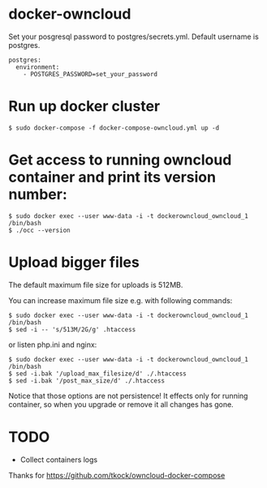 docker-owncloud
===============

Set your posgresql password to postgres/secrets.yml. Default username is postgres.

	postgres:
	  environment:
	    - POSTGRES_PASSWORD=set_your_password

# Run up docker cluster

	$ sudo docker-compose -f docker-compose-owncloud.yml up -d

# Get access to running owncloud container and print its version number:

	$ sudo docker exec --user www-data -i -t dockerowncloud_owncloud_1 /bin/bash
	$ ./occ --version

# Upload bigger files

The default maximum file size for uploads is 512MB.

You can increase maximum file size e.g. with following commands:

	$ sudo docker exec --user www-data -i -t dockerowncloud_owncloud_1 /bin/bash
	$ sed -i -- 's/513M/2G/g' .htaccess

or listen php.ini and nginx:

	$ sudo docker exec --user www-data -i -t dockerowncloud_owncloud_1 /bin/bash
	$ sed -i.bak '/upload_max_filesize/d' ./.htaccess
	$ sed -i.bak '/post_max_size/d' ./.htaccess

Notice that those options are not persistence! It effects only for running container, so when you upgrade or remove it all changes has gone.

# TODO
- Collect containers logs

Thanks for https://github.com/tkock/owncloud-docker-compose
